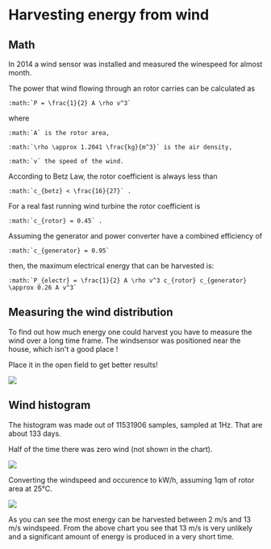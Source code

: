 # Harvesting energy from wind


## Math
In 2014 a wind sensor was installed and measured the winespeed for almost
 month.

The power that wind flowing through an rotor carries can be calculated as
```eval_rst
:math:`P = \frac{1}{2} A \rho v^3`
```

where
```eval_rst
:math:`A` is the rotor area,

:math:`\rho \approx 1.2041 \frac{kg}{m^3}` is the air density,

:math:`v` the speed of the wind.
```

According to Betz Law, the rotor coefficient is always less than
```eval_rst
:math:`c_{betz} < \frac{16}{27}` .
```

For a real fast running wind turbine the rotor coefficient is
```eval_rst
:math:`c_{rotor} = 0.45` .
```

Assuming the generator and power converter have a combined efficiency of
```eval_rst
:math:`c_{generator} = 0.95`
```
then, the maximum electrical energy that can be harvested is:

```eval_rst
:math:`P_{electr} = \frac{1}{2} A \rho v^3 c_{rotor} c_{generator} \approx 0.26 A v^3`
```

## Measuring the wind distribution
To find out how much energy one could harvest you have to measure the wind over a long
time frame. The windsensor was positioned near the house, which isn't a good place !

Place it in the open field to get better results!

![][Eltako-WS-Sensor-small]

[Eltako-WS-Sensor-small]: Eltako-WS-Sensor-small.jpg

## Wind histogram

The histogram was made out of 11531906 samples, sampled at 1Hz.
That are about 133 days.

Half of the time there was zero wind (not shown in the chart).

![][windspeed_histogram]

[windspeed_histogram]: windspeed_histogram.svg


Converting the windspeed and occurence to kW/h, assuming 1qm of rotor area at 25°C.

![][windspeed_power]

[windspeed_power]: windspeed_power.svg

As you can see the most energy can be harvested between 2 m/s and 13 m/s windspeed.
From the above chart you see that 13 m/s is very unlikely and a significant amount
of energy is produced in a very short time.

